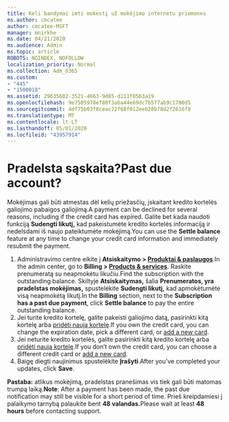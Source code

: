 ```yaml
---
title: Keli bandymai imti mokestį už mokėjimo internetu priemones
ms.author: cmcatee
author: cmcatee-MSFT
manager: mnirkhe
ms.date: 04/21/2020
ms.audience: Admin
ms.topic: article
ROBOTS: NOINDEX, NOFOLLOW
localization_priority: Normal
ms.collection: Adm_O365
ms.custom:
- "445"
- "1500018"
ms.assetid: 29635602-3521-4663-9d85-d111f85b3a19
ms.openlocfilehash: 9e7505978ef80f3aba44e69dc7b5f7ab9c1780d5
ms.sourcegitcommit: 4df75b03f8ceac72f68f012eeb28b78d2f2616f8
ms.translationtype: MT
ms.contentlocale: lt-LT
ms.lasthandoff: 05/01/2020
ms.locfileid: "43957914"
---
```

# <a name="past-due-account"></a><span data-ttu-id="40d89-102">Pradelsta sąskaita?</span><span class="sxs-lookup"><span data-stu-id="40d89-102">Past due account?</span></span>

<span data-ttu-id="40d89-103">Mokėjimas gali būti atmestas dėl kelių priežasčių, įskaitant kredito kortelės galiojimo pabaigos galiojimą.</span><span class="sxs-lookup"><span data-stu-id="40d89-103">A payment can be declined for several reasons, including if the credit card has expired.</span></span> <span data-ttu-id="40d89-104">Galite bet kada naudoti funkciją **Sudengti likutį,** kad pakeistumėte kredito kortelės informaciją ir nedelsdami iš naujo pateiktumėte mokėjimą.</span><span class="sxs-lookup"><span data-stu-id="40d89-104">You can use the **Settle balance** feature at any time to change your credit card information and immediately resubmit the payment.</span></span>

1. <span data-ttu-id="40d89-105">Administravimo centre eikite į **Atsiskaitymo > [Produktai & paslaugos](https://go.microsoft.com/fwlink/p/?linkid=842054)**.</span><span class="sxs-lookup"><span data-stu-id="40d89-105">In the admin center, go to **Billing > [Products & services](https://go.microsoft.com/fwlink/p/?linkid=842054)**.</span></span>
<span data-ttu-id="40d89-106">Raskite prenumeratą su neapmokėtu likučiu.</span><span class="sxs-lookup"><span data-stu-id="40d89-106">Find the subscription with the outstanding balance.</span></span> <span data-ttu-id="40d89-107">Skiltyje **Atsiskaitymas,** šalia **Prenumeratos, yra pradelstas mokėjimas,** spustelėkite **Sudengti likutį,** kad apmokėtumėte visą neapmokėtą likutį.</span><span class="sxs-lookup"><span data-stu-id="40d89-107">In the **Billing** section, next to the **Subscription has a past due payment**, click **Settle balance** to pay the entire outstanding balance.</span></span>
2. <span data-ttu-id="40d89-108">Jei turite kredito kortelę, galite pakeisti galiojimo datą, pasirinkti kitą kortelę arba [pridėti naują kortelę](https://docs.microsoft.com/microsoft-365/commerce/billing-and-payments/add-update-or-remove-credit-card-or-bank-account?view=o365-worldwide).</span><span class="sxs-lookup"><span data-stu-id="40d89-108">If you own the credit card, you can change the expiration date, pick a different card, or [add a new card](https://docs.microsoft.com/microsoft-365/commerce/billing-and-payments/add-update-or-remove-credit-card-or-bank-account?view=o365-worldwide).</span></span>
3. <span data-ttu-id="40d89-109">Jei neturite kredito kortelės, galite pasirinkti kitą kredito kortelę arba [pridėti naują kortelę](https://docs.microsoft.com/microsoft-365/commerce/billing-and-payments/add-update-or-remove-credit-card-or-bank-account?view=o365-worldwide).</span><span class="sxs-lookup"><span data-stu-id="40d89-109">If you don’t own the credit card, you can choose a different credit card or [add a new card](https://docs.microsoft.com/microsoft-365/commerce/billing-and-payments/add-update-or-remove-credit-card-or-bank-account?view=o365-worldwide).</span></span>
4. <span data-ttu-id="40d89-110">Baigę diegti naujinimus spustelėkite **Įrašyti**.</span><span class="sxs-lookup"><span data-stu-id="40d89-110">After you’ve completed your updates, click **Save**.</span></span>

<span data-ttu-id="40d89-111">**Pastaba:** atlikus mokėjimą, pradelstas pranešimas vis tiek gali būti matomas trumpą laiką.</span><span class="sxs-lookup"><span data-stu-id="40d89-111">**Note**: After a payment has been made, the past due notification may still be visible for a short period of time.</span></span> <span data-ttu-id="40d89-112">Prieš kreipdamiesi į palaikymo tarnybą palaukite bent **48 valandas.**</span><span class="sxs-lookup"><span data-stu-id="40d89-112">Please wait at least **48 hours** before contacting support.</span></span>
